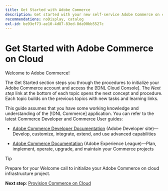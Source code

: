 ```yaml
---
title: Get Started with Adobe Commerce
description: Get started with your new self-service Adobe Commerce on cloud infrastructure and learn how to build and deploy an Adobe Commerce store in minutes.
recommendations: noDisplay, catalog
exl-id: be93ef73-ae10-4d87-83ed-8da90bb5527c
---
```

# Get Started with Adobe Commerce on Cloud

Welcome to Adobe Commerce!

The Get Started section steps you through the procedures to initialize your Adobe Commerce account and access the [!DNL Cloud Console]. The _Next step_ link at the bottom of each topic opens the next concept and procedure. Each topic builds on the previous topics with new tasks and learning links.

This guide assumes that you have some working knowledge and understanding of the [!DNL Commerce] application. You can refer to the latest Commerce Developer and Commerce User guides:

- [Adobe Commerce Developer Documentation](https://developer.adobe.com/commerce/docs/) (Adobe Developer site)—Develop, customize, integrate, extend, and use advanced capabilities

- [Adobe Commerce Documentation](https://experienceleague.adobe.com/docs/commerce.html) (Adobe Experience League)—Plan, implement, operate, upgrade, and maintain your Commerce projects

>[!TIP]
>
>Prepare for your Welcome call to initialize your Adobe Commerce on cloud infrastructure project.
>
>**Next step**: [Provision Commerce on Cloud](new-project.md)
